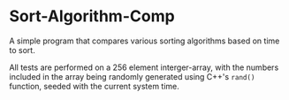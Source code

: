 # Sort-Algorithm-Comp

A simple program that compares various sorting algorithms based on time to sort. 

All tests are performed on a 256 element interger-array, with the numbers included in the array being randomly generated using C++'s ```rand()``` function, seeded with the current system time.
